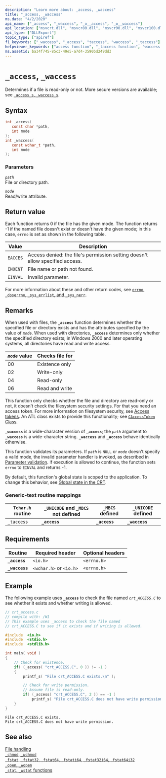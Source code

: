 ```yaml
---
description: "Learn more about: _access, _waccess"
title: "_access, _waccess"
ms.date: "4/2/2020"
api_name: ["_access", "_waccess", "_o__access", "_o__waccess"]
api_location: ["msvcrt.dll", "msvcr80.dll", "msvcr90.dll", "msvcr100.dll", "msvcr100_clr0400.dll", "msvcr110.dll", "msvcr110_clr0400.dll", "msvcr120.dll", "msvcr120_clr0400.dll", "ucrtbase.dll", "api-ms-win-crt-filesystem-l1-1-0.dll", "api-ms-win-crt-private-l1-1-0.dll"]
api_type: ["DLLExport"]
topic_type: ["apiref"]
f1_keywords: ["_waccess", "_access", "taccess", "waccess", "_taccess"]
helpviewer_keywords: ["access function", "_taccess function", "waccess function", "_access function", "_waccess function", "taccess function"]
ms.assetid: ba34f745-85c3-49e5-a7d4-3590bd249dd3
---
```

# `_access`, `_waccess`

Determines if a file is read-only or not. More secure versions are available; see [`_access_s`, `_waccess_s`](access-s-waccess-s.md).

## Syntax

```C
int _access(
   const char *path,
   int mode
);
int _waccess(
   const wchar_t *path,
   int mode
);
```

### Parameters

*`path`*\
File or directory path.

*`mode`*\
Read/write attribute.

## Return value

Each function returns 0 if the file has the given mode. The function returns -1 if the named file doesn't exist or doesn't have the given mode; in this case, `errno` is set as shown in the following table.

| Value | Description |
|--|--|
| `EACCES` | Access denied: the file's permission setting doesn't allow specified access. |
| `ENOENT` | File name or path not found. |
| `EINVAL` | Invalid parameter. |

For more information about these and other return codes, see [`errno`, `_doserrno`, `_sys_errlist`, and `_sys_nerr`](../errno-doserrno-sys-errlist-and-sys-nerr.md).

## Remarks

When used with files, the **`_access`** function determines whether the specified file or directory exists and has the attributes specified by the value of *`mode`*. When used with directories, **`_access`** determines only whether the specified directory exists; in Windows 2000 and later operating systems, all directories have read and write access.

|*`mode`* value|Checks file for|
|------------------|---------------------|
|00|Existence only|
|02|Write-only|
|04|Read-only|
|06|Read and write|

This function only checks whether the file and directory are read-only or not, it doesn't check the filesystem security settings. For that you need an access token. For more information on filesystem security, see [Access tokens](/windows/win32/SecAuthZ/access-tokens). An ATL class exists to provide this functionality; see [`CAccessToken` Class](../../atl/reference/caccesstoken-class.md).

**`_waccess`** is a wide-character version of **`_access`**; the *`path`* argument to **`_waccess`** is a wide-character string. **`_waccess`** and **`_access`** behave identically otherwise.

This function validates its parameters. If *`path`* is `NULL` or *`mode`* doesn't specify a valid mode, the invalid parameter handler is invoked, as described in [Parameter validation](../parameter-validation.md). If execution is allowed to continue, the function sets `errno` to `EINVAL` and returns -1.

By default, this function's global state is scoped to the application. To change this behavior, see [Global state in the CRT](../global-state.md).

### Generic-text routine mappings

|`Tchar.h` routine|`_UNICODE` and `_MBCS` not defined|`_MBCS` defined|`_UNICODE` defined|
|---------------------|--------------------------------------|--------------------|-----------------------|
|`_taccess`|**`_access`**|**`_access`**|**`_waccess`**|

## Requirements

|Routine|Required header|Optional headers|
|-------------|---------------------|----------------------|
|**`_access`**|`<io.h>`|`<errno.h>`|
|**`_waccess`**|`<wchar.h>` or `<io.h>`|`<errno.h>`|

## Example

The following example uses **`_access`** to check the file named *`crt_ACCESS.C`* to see whether it exists and whether writing is allowed.

```C
// crt_access.c
// compile with: /W1
// This example uses _access to check the file named
// crt_ACCESS.C to see if it exists and if writing is allowed.

#include  <io.h>
#include  <stdio.h>
#include  <stdlib.h>

int main( void )
{
    // Check for existence.
    if( (_access( "crt_ACCESS.C", 0 )) != -1 )
    {
        printf_s( "File crt_ACCESS.C exists.\n" );

        // Check for write permission.
        // Assume file is read-only.
        if( (_access( "crt_ACCESS.C", 2 )) == -1 )
            printf_s( "File crt_ACCESS.C does not have write permission.\n" );
    }
}
```

```Output
File crt_ACCESS.C exists.
File crt_ACCESS.C does not have write permission.
```

## See also

[File handling](../file-handling.md)\
[`_chmod`, `_wchmod`](chmod-wchmod.md)\
[`_fstat`, `_fstat32`, `_fstat64`, `_fstati64`, `_fstat32i64`, `_fstat64i32`](fstat-fstat32-fstat64-fstati64-fstat32i64-fstat64i32.md)\
[`_open`, `_wopen`](open-wopen.md)\
[`_stat`, `_wstat` functions](stat-functions.md)
